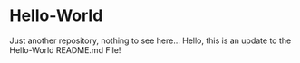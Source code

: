# Hello-World
Just another repository, nothing to see here...
Hello, this is an update to the Hello-World README.md File!
